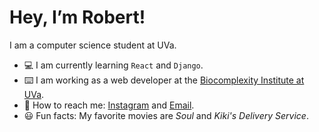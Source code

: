 # Hey, I’m Robert! 

I am a computer science student at UVa.

- 💻 I am currently learning `React` and `Django`.
- ⌨️ I am working as a web developer at the [Biocomplexity Institute at UVa](https://biocomplexity.virginia.edu/).
- 📧 How to reach me: [Instagram](https://www.instagram.com/robert.bao__/) and [Email](mailto:ibaochen@gmail.com).
- 😃 Fun facts: My favorite movies are *Soul* and *Kiki's Delivery Service*.
